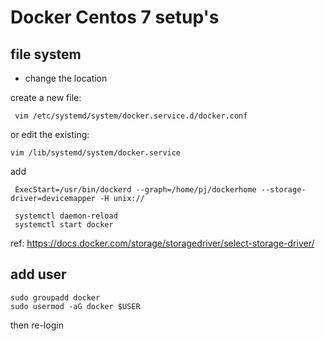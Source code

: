 # Docker Centos 7 setup's

## file system
- change the location

create a new file:
```
 vim /etc/systemd/system/docker.service.d/docker.conf
 ```
or edit the existing:
```
vim /lib/systemd/system/docker.service
```
add
```
 ExecStart=/usr/bin/dockerd --graph=/home/pj/dockerhome --storage-driver=devicemapper -H unix://
 
 systemctl daemon-reload
 systemctl start docker
```

ref:
https://docs.docker.com/storage/storagedriver/select-storage-driver/


## add user

```
sudo groupadd docker
sudo usermod -aG docker $USER
```
then re-login
